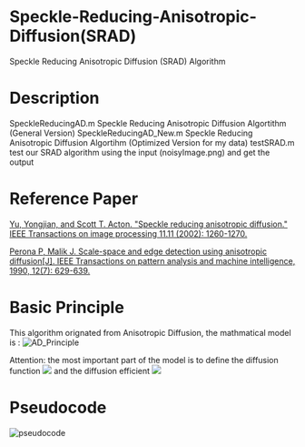 # Speckle-Reducing-Anisotropic-Diffusion(SRAD)
Speckle Reducing Anisotropic Diffusion (SRAD) Algorithm 

# Description
SpeckleReducingAD.m  Speckle Reducing Anisotropic Diffusion Algortithm (General Version)
SpeckleReducingAD_New.m  Speckle Reducing Anisotropic Diffusion Algortihm (Optimized Version for my data)
testSRAD.m  test our SRAD algorithm using the input (noisyImage.png) and get the output

# Reference Paper
[Yu, Yongjian, and Scott T. Acton. "Speckle reducing anisotropic diffusion." IEEE Transactions on image processing 11.11 (2002): 1260-1270.](https://ieeexplore.ieee.org/document/1097762)

[Perona P, Malik J. Scale-space and edge detection using anisotropic diffusion[J]. IEEE Transactions on pattern analysis and machine intelligence, 1990, 12(7): 629-639.](https://ieeexplore.ieee.org/document/56205)

# Basic Principle
This algorithm orignated from Anisotropic Diffusion, the mathmatical model is :
![AD_Principle](https://github.com/Xingorno/Figures/blob/master/Image_Folder/AD_Principle.png?raw=true)

Attention: the most important part of the model is to define the diffusion function 
<img src="http://latex.codecogs.com/svg.latex? c(*)" border="0"/> and the diffusion efficient 
<img src="http://latex.codecogs.com/svg.latex? q" border="0"/>

# Pseudocode
![pseudocode](https://github.com/Xingorno/Figures/blob/master/Image_Folder/pseudocode.png?raw=true)
